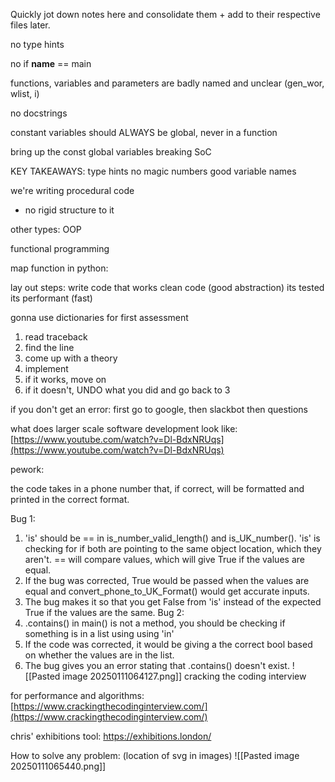 Quickly jot down notes here and consolidate them + add to their respective files later.

 no type hints

no if __name__ == main

functions, variables and parameters are badly named and unclear (gen_wor, wlist, i)

no docstrings


constant variables should ALWAYS be global, never in a function

bring up the const global variables breaking SoC

KEY TAKEAWAYS:
type hints
no magic numbers
good variable names


we're writing procedural code
- no rigid structure to it

other types:
OOP

functional programming


map function in python:


lay out steps: 
write code that works
clean code (good abstraction)
its tested
its performant (fast)




gonna use dictionaries for first assessment


1. read traceback
2. find the line
3. come up with a theory
4. implement
5. if it works, move on
6. if it doesn't, UNDO what you did and go back to 3

if you don't get an error:
first go to google, then slackbot then questions

what does larger scale software development look like:
[https://www.youtube.com/watch?v=Dl-BdxNRUqs](https://www.youtube.com/watch?v=Dl-BdxNRUqs)

pework:

the code takes in a phone number that, if correct, will be formatted and printed in the correct format.

Bug 1: 
1. 'is' should be == in is_number_valid_length() and is_UK_number(). 'is' is checking for if both are pointing to the same object location, which they aren't. == will compare values, which will give True if the values are equal.
2. If the bug was corrected, True would be passed when the values are equal and convert_phone_to_UK_Format() would get accurate inputs.
3. The bug makes it so that you get False from 'is' instead of the expected True if the values are the same.
Bug 2:
1. .contains() in main() is not a method, you should be checking if something is in a list using using 'in'
2. If the code was corrected, it would be giving a the correct bool based on whether the values are in the list.
3. The bug gives you an error stating that .contains() doesn't exist.
![[Pasted image 20250111064127.png]]
cracking the coding interview

for performance and algorithms:
[https://www.crackingthecodinginterview.com/](https://www.crackingthecodinginterview.com/)



chris' exhibitions tool:
https://exhibitions.london/

How to solve any problem:
(location of svg in images)
![[Pasted image 20250111065440.png]]